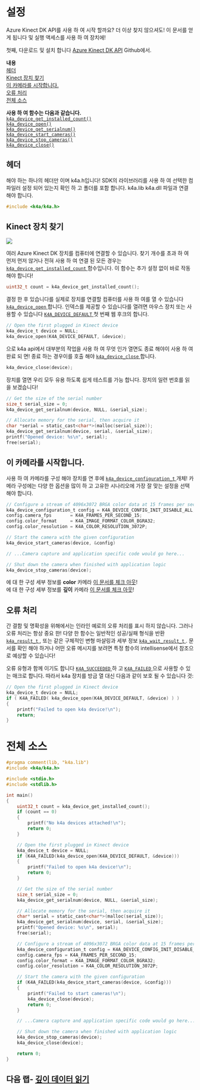 # <a name="setting-up"></a>설정

Azure Kinect DK API를 사용 하 여 시작 할까요? 더 이상 찾지 않으셔도! 이 문서를 얻게 됩니다 및 실행 액세스를 사용 하 여 장치에!

첫째, 다운로드 및 설치 합니다 [Azure Kinect DK API](https://github.com/Microsoft/Azure-Kinect-Sensor-SDK) Github에서.

**내용**  
[헤더](#Headers)  
[Kinect 장치 찾기](#Finding-a-Kinect-Device)  
[이 카메라를 시작합니다.](#Starting-the-Cameras)  
[오류 처리](#Error-Handling)  
[전체 소스](#Full-Source)  

**사용 하 여 함수는 다음과 같습니다.**  
[`k4a_device_get_installed_count()`](https://review.docs.microsoft.com/en-us/azurekinect/api/k4a-device-get-installed-count)  
[`k4a_device_open()`](https://review.docs.microsoft.com/en-us/azurekinect/api/k4a-device-open)  
[`k4a_device_get_serialnum()`](https://review.docs.microsoft.com/en-us/azurekinect/api/k4a-device-get-serialnum)  
[`k4a_device_start_cameras()`](https://review.docs.microsoft.com/en-us/azurekinect/api/k4a-device-start-cameras)  
[`k4a_device_stop_cameras()`](https://review.docs.microsoft.com/en-us/azurekinect/api/k4a-device-stop-cameras)  
[`k4a_device_close()`](https://review.docs.microsoft.com/en-us/azurekinect/api/k4a-device-close)

## <a name="headers"></a>헤더
해야 하는 하나의 헤더만 이며 k4a.h입니다! SDK의 라이브러리를 사용 하 여 선택한 컴파일러 설정 되어 있는지 확인 하 고 폴더를 포함 합니다. k4a.lib k4a.dll 파일과 연결 해야 합니다.
```C
#include <k4a/k4a.h>
```

## <a name="finding-a-kinect-device"></a>Kinect 장치 찾기

![](img/Serial.png)

여러 Azure Kinect DK 장치를 컴퓨터에 연결할 수 있습니다. 찾기 개수를 초과 하 여 먼저 먼저 않거나 전혀 사용 하 여 연결 된 모든 경우는 [ `k4a_device_get_installed_count` ](https://review.docs.microsoft.com/en-us/azurekinect/api/k4a-device-get-installed-count) 함수입니다. 이 함수는 추가 설정 없이 바로 작동 해야 합니다!

```C
uint32_t count = k4a_device_get_installed_count();
```

결정 한 후 있습니다를 실제로 장치를 연결할 컴퓨터를 사용 하 여를 열 수 있습니다 [ `k4a_device_open` ](https://review.docs.microsoft.com/en-us/azurekinect/api/k4a-device-open)합니다. 인덱스를 제공할 수 있습니다를 열려면 마우스 장치 또는 사용할 수 있습니다 [ `K4A_DEVICE_DEFAULT` ](https://review.docs.microsoft.com/en-us/azurekinect/api/K4A-DEVICE-DEFAULT) 첫 번째 웹 후크의 합니다.

```C
// Open the first plugged in Kinect device
k4a_device_t device = NULL;
k4a_device_open(K4A_DEVICE_DEFAULT, &device);
```
으로 k4a api에서 대부분의 작업을 사용 하 여 무엇 인가 열면도 종료 해야이 사용 하 여 완료 되 면! 종료 하는 경우이를 호출 해야 [ `k4a_device_close` ](https://review.docs.microsoft.com/en-us/azurekinect/api/k4a-device-close)합니다.

```C
k4a_device_close(device);
```

장치를 열면 우리 모두 유용 하도록 쉽게 테스트를 가능 합니다. 장치의 일련 번호를 읽을 보겠습니다!

```C
// Get the size of the serial number
size_t serial_size = 0;
k4a_device_get_serialnum(device, NULL, &serial_size);

// Allocate memory for the serial, then acquire it
char *serial = static_cast<char*>(malloc(serial_size));
k4a_device_get_serialnum(device, serial, &serial_size);
printf("Opened device: %s\n", serial);
free(serial);
```

## <a name="starting-the-cameras"></a>이 카메라를 시작합니다.

사용 하 여 카메라를 구성 해야 장치를 연 후에 [ `k4a_device_configuration_t` ](https://review.docs.microsoft.com/en-us/azurekinect/api/k4a-device-configuration-t) 개체! 카메라 구성에는 다양 한 옵션을 많이 하 고 고유한 시나리오에 가장 잘 맞는 설정을 선택 해야 합니다.

```C
// Configure a stream of 4096x3072 BRGA color data at 15 frames per second
k4a_device_configuration_t config = K4A_DEVICE_CONFIG_INIT_DISABLE_ALL;
config.camera_fps       = K4A_FRAMES_PER_SECOND_15;
config.color_format     = K4A_IMAGE_FORMAT_COLOR_BGRA32;
config.color_resolution = K4A_COLOR_RESOLUTION_3072P;

// Start the camera with the given configuration
k4a_device_start_cameras(device, &config)

// ...Camera capture and application specific code would go here...

// Shut down the camera when finished with application logic
k4a_device_stop_cameras(device);
```

에 대 한 구성 세부 정보를 __color__ 카메라 [이 문서를 체크 아웃]()!  
에 대 한 구성 세부 정보를 __깊이__ 카메라 [이 문서를 체크 아웃]()!

## <a name="error-handling"></a>오류 처리

간 결함 및 명확성을 위해에서는 인라인 예로의 오류 처리를 표시 하지 않습니다. 그러나 오류 처리는 항상 중요 한! 다양 한 함수는 일반적인 성공/실패 형식을 반환 [ `k4a_result_t` ](https://review.docs.microsoft.com/en-us/azurekinect/api/k4a-result-t), 또는 같은 구체적인 변형 마샬링과 세부 정보 [ `k4a_wait_result_t` ](https://review.docs.microsoft.com/en-us/azurekinect/api/k4a-wait-result-t). 문서를 확인 해야 하거나 어떤 오류 메시지를 보려면 특정 함수의 intellisense에서 참조으로 예상할 수 있습니다!

오류 유형과 함께 이기도 합니다 [ `K4A_SUCCEEDED` ](https://review.docs.microsoft.com/en-us/azurekinect/api/K4A-SUCCEEDED) 하 고 [ `K4A_FAILED` ](https://review.docs.microsoft.com/en-us/azurekinect/api/K4A-FAILED) 으로 사용할 수 있는 매크로 합니다. 따라서 k4a 장치를 방금 열 대신 다음과 같이 보호 될 수 있습니다 것:

```C
// Open the first plugged in Kinect device
k4a_device_t device = NULL;
if ( K4A_FAILED( k4a_device_open(K4A_DEVICE_DEFAULT, &device) ) )
{
    printf("Failed to open k4a device!\n");
    return;
}
```

# <a name="full-source"></a>전체 소스

```C
#pragma comment(lib, "k4a.lib")
#include <k4a/k4a.h>

#include <stdio.h>
#include <stdlib.h>

int main()
{
    uint32_t count = k4a_device_get_installed_count();
    if (count == 0)
    {
        printf("No k4a devices attached!\n");
        return 0;
    }

    // Open the first plugged in Kinect device
    k4a_device_t device = NULL;
    if (K4A_FAILED(k4a_device_open(K4A_DEVICE_DEFAULT, &device)))
    {
        printf("Failed to open k4a device!\n");
        return 0;
    }

    // Get the size of the serial number
    size_t serial_size = 0;
    k4a_device_get_serialnum(device, NULL, &serial_size);

    // Allocate memory for the serial, then acquire it
    char* serial = static_cast<char*>(malloc(serial_size));
    k4a_device_get_serialnum(device, serial, &serial_size);
    printf("Opened device: %s\n", serial);
    free(serial);

    // Configure a stream of 4096x3072 BRGA color data at 15 frames per second
    k4a_device_configuration_t config = K4A_DEVICE_CONFIG_INIT_DISABLE_ALL;
    config.camera_fps = K4A_FRAMES_PER_SECOND_15;
    config.color_format = K4A_IMAGE_FORMAT_COLOR_BGRA32;
    config.color_resolution = K4A_COLOR_RESOLUTION_3072P;

    // Start the camera with the given configuration
    if (K4A_FAILED(k4a_device_start_cameras(device, &config)))
    {
        printf("Failed to start cameras!\n");
        k4a_device_close(device);
        return 0;
    }

    // ...Camera capture and application specific code would go here...

    // Shut down the camera when finished with application logic
    k4a_device_stop_cameras(device);
    k4a_device_close(device);

    return 0;
}
```

## <a name="next-lab---reading-depth-datareaddepthmd"></a>다음 랩- [깊이 데이터 읽기](ReadDepth.md)
